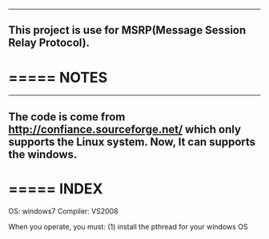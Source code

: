 ------------------------------------------------------------
This project is use for MSRP(Message Session Relay Protocol).
-----------------------------------------------------------

=====
NOTES
=====
---------------------------------------------------------
The code is come from http://confiance.sourceforge.net/ which only supports the Linux system. Now, It can supports the windows.
------------------------------------------------------------



=====
INDEX
=====

OS: windows7
Compiler: VS2008

When you operate, you must:
(1) install the pthread for your windows OS
